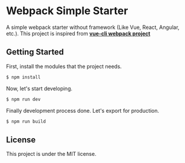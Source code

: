 # Webpack Simple Starter
A simple webpack starter without framework (Like Vue, React, Angular, etc.). This project is inspired from [**vue-cli webpack project**](https://github.com/vuejs/vue-cli#vue-build)

## Getting Started
First, install the modules that the project needs.
```bash
$ npm install
```

Now, let's start developing.
```bash
$ npm run dev
```

Finally development process done. Let's export for production.
```bash
$ npm run build
```


## License
This project is under the MIT license.
